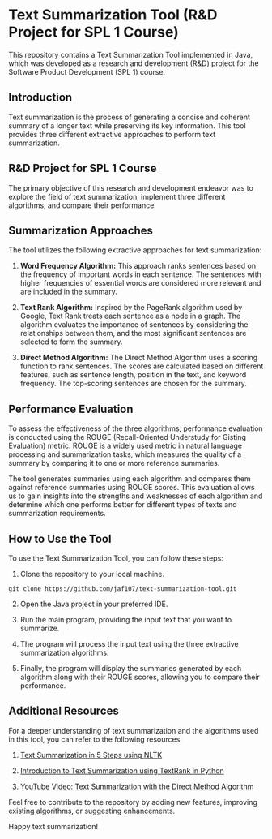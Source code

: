# Text Summarization Tool (R&D Project for SPL 1 Course)

This repository contains a Text Summarization Tool implemented in Java, which was developed as a research and development (R&D) project for the Software Product Development (SPL 1) course.

## Introduction

Text summarization is the process of generating a concise and coherent summary of a longer text while preserving its key information. This tool provides three different extractive approaches to perform text summarization.

## R&D Project for SPL 1 Course

The primary objective of this research and development endeavor was to explore the field of text summarization, implement three different algorithms, and compare their performance.

## Summarization Approaches

The tool utilizes the following extractive approaches for text summarization:

1. **Word Frequency Algorithm:**
   This approach ranks sentences based on the frequency of important words in each sentence. The sentences with higher frequencies of essential words are considered more relevant and are included in the summary.

2. **Text Rank Algorithm:**
   Inspired by the PageRank algorithm used by Google, Text Rank treats each sentence as a node in a graph. The algorithm evaluates the importance of sentences by considering the relationships between them, and the most significant sentences are selected to form the summary.

3. **Direct Method Algorithm:**
   The Direct Method Algorithm uses a scoring function to rank sentences. The scores are calculated based on different features, such as sentence length, position in the text, and keyword frequency. The top-scoring sentences are chosen for the summary.

## Performance Evaluation

To assess the effectiveness of the three algorithms, performance evaluation is conducted using the ROUGE (Recall-Oriented Understudy for Gisting Evaluation) metric. ROUGE is a widely used metric in natural language processing and summarization tasks, which measures the quality of a summary by comparing it to one or more reference summaries.

The tool generates summaries using each algorithm and compares them against reference summaries using ROUGE scores. This evaluation allows us to gain insights into the strengths and weaknesses of each algorithm and determine which one performs better for different types of texts and summarization requirements.

## How to Use the Tool

To use the Text Summarization Tool, you can follow these steps:

1. Clone the repository to your local machine.

```
git clone https://github.com/jaf107/text-summarization-tool.git
```

2. Open the Java project in your preferred IDE.

3. Run the main program, providing the input text that you want to summarize.

4. The program will process the input text using the three extractive summarization algorithms.

5. Finally, the program will display the summaries generated by each algorithm along with their ROUGE scores, allowing you to compare their performance.

## Additional Resources

For a deeper understanding of text summarization and the algorithms used in this tool, you can refer to the following resources:

1. [Text Summarization in 5 Steps using NLTK](https://becominghuman.ai/text-summarization-in-5-steps-using-nltk-65b21e352b65)

2. [Introduction to Text Summarization using TextRank in Python](https://www.analyticsvidhya.com/blog/2018/11/introduction-text-summarization-textrank-python/)

3. [YouTube Video: Text Summarization with the Direct Method Algorithm](https://www.youtube.com/watch?v=1PXGcUA3m18&t=4s)

Feel free to contribute to the repository by adding new features, improving existing algorithms, or suggesting enhancements.

Happy text summarization!
